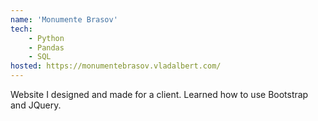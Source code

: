 ```yaml
---
name: 'Monumente Brasov'
tech:
    - Python
    - Pandas
    - SQL
hosted: https://monumentebrasov.vladalbert.com/
---
```


Website I designed and made for a client. Learned how to use Bootstrap and JQuery.